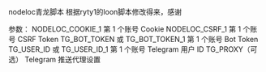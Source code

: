 nodeloc青龙脚本
根据ryty1的loon脚本修改得来，感谢

参数：
NODELOC_COOKIE_1	第 1 个账号 Cookie
NODELOC_CSRF_1	第 1 个账号 CSRF Token
TG_BOT_TOKEN 或 TG_BOT_TOKEN_1	第 1 个账号 Bot Token
TG_USER_ID 或 TG_USER_ID_1	第 1 个账号 Telegram 用户 ID
TG_PROXY（可选）	Telegram 推送代理设置
